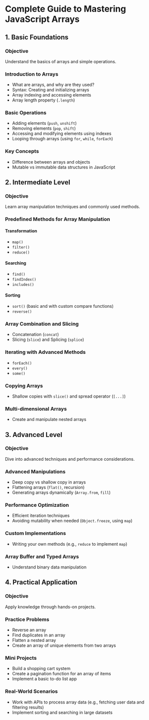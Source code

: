 
# Complete Guide to Mastering JavaScript Arrays

## 1. Basic Foundations

### Objective
Understand the basics of arrays and simple operations.

### Introduction to Arrays
- What are arrays, and why are they used?
- Syntax: Creating and initializing arrays
- Array indexing and accessing elements
- Array length property (`.length`)

### Basic Operations
- Adding elements (`push`, `unshift`)
- Removing elements (`pop`, `shift`)
- Accessing and modifying elements using indexes
- Looping through arrays (using `for`, `while`, `forEach`)

### Key Concepts
- Difference between arrays and objects
- Mutable vs immutable data structures in JavaScript

## 2. Intermediate Level

### Objective
Learn array manipulation techniques and commonly used methods.

### Predefined Methods for Array Manipulation
#### Transformation
- `map()`
- `filter()`
- `reduce()`

#### Searching
- `find()`
- `findIndex()`
- `includes()`

#### Sorting
- `sort()` (basic and with custom compare functions)
- `reverse()`

### Array Combination and Slicing
- Concatenation (`concat`)
- Slicing (`slice`) and Splicing (`splice`)

### Iterating with Advanced Methods
- `forEach()`
- `every()`
- `some()`

### Copying Arrays
- Shallow copies with `slice()` and spread operator (`[...]`)

### Multi-dimensional Arrays
- Create and manipulate nested arrays

## 3. Advanced Level

### Objective
Dive into advanced techniques and performance considerations.

### Advanced Manipulations
- Deep copy vs shallow copy in arrays
- Flattening arrays (`flat()`, recursion)
- Generating arrays dynamically (`Array.from`, `fill`)

### Performance Optimization
- Efficient iteration techniques
- Avoiding mutability when needed (`Object.freeze`, using `map`)

### Custom Implementations
- Writing your own methods (e.g., `reduce` to implement `map`)

### Array Buffer and Typed Arrays
- Understand binary data manipulation

## 4. Practical Application

### Objective
Apply knowledge through hands-on projects.

### Practice Problems
- Reverse an array
- Find duplicates in an array
- Flatten a nested array
- Create an array of unique elements from two arrays

### Mini Projects
- Build a shopping cart system
- Create a pagination function for an array of items
- Implement a basic to-do list app

### Real-World Scenarios
- Work with APIs to process array data (e.g., fetching user data and filtering results)
- Implement sorting and searching in large datasets
